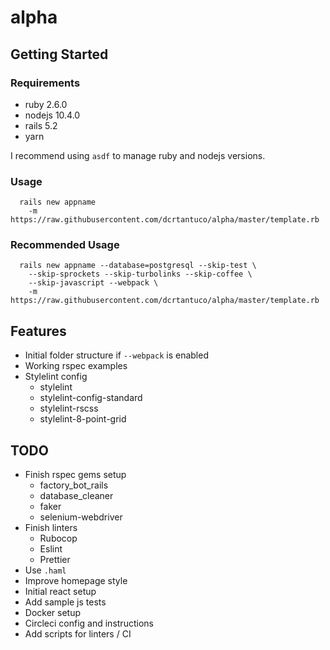 # alpha

## Getting Started

### Requirements

- ruby 2.6.0
- nodejs 10.4.0
- rails 5.2
- yarn

I recommend using `asdf` to manage ruby and nodejs versions.

### Usage

```
  rails new appname
    -m https://raw.githubusercontent.com/dcrtantuco/alpha/master/template.rb
```

### Recommended Usage

```
  rails new appname --database=postgresql --skip-test \
    --skip-sprockets --skip-turbolinks --skip-coffee \
    --skip-javascript --webpack \
    -m https://raw.githubusercontent.com/dcrtantuco/alpha/master/template.rb
```

## Features

- Initial folder structure if `--webpack` is enabled
- Working rspec examples
- Stylelint config
  - stylelint
  - stylelint-config-standard
  - stylelint-rscss
  - stylelint-8-point-grid

## TODO

- Finish rspec gems setup
  - factory_bot_rails
  - database_cleaner
  - faker
  - selenium-webdriver
- Finish linters
  - Rubocop
  - Eslint
  - Prettier
- Use `.haml`
- Improve homepage style
- Initial react setup
- Add sample js tests
- Docker setup
- Circleci config and instructions
- Add scripts for linters / CI
